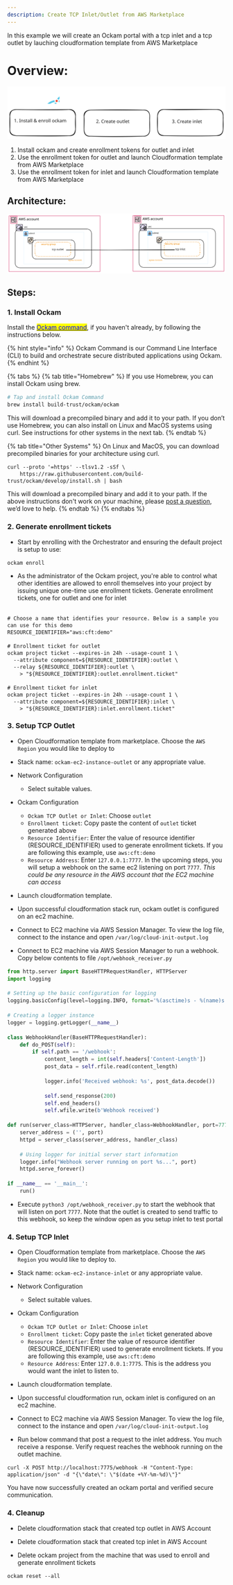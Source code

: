 ```yaml
---
description: Create TCP Inlet/Outlet from AWS Marketplace 
---
```

In this example we will create an Ockam portal with a tcp inlet and a tcp outlet by lauching cloudformation template from AWS Marketplace

# Overview:

<img src="../../.gitbook/assets/aws_marketplace.svg" alt="" class="gitbook-drawing">

1. Install ockam and create enrollment tokens for outlet and inlet
2. Use the enrollment token for outlet and launch Cloudformation template from AWS Marketplace
3. Use the enrollment token for inlet and launch Cloudformation template from AWS Marketplace

## Architecture:

<img src="../../.gitbook/assets/aws_marrketplace_inlet_outlet.svg" alt="" class="gitbook-drawing">

## Steps:

### 1. Install Ockam

Install the [<mark style="color:blue;">Ockam
command</mark>](https://docs.ockam.io/#quick-start), if you haven't already, by following
the instructions below.

{% hint style="info" %}
Ockam Command is our Command Line Interface (CLI) to build and orchestrate secure
distributed applications using Ockam.
{% endhint %}

{% tabs %}
{% tab title="Homebrew" %}
If you use Homebrew, you can install Ockam using brew.

```sh
# Tap and install Ockam Command
brew install build-trust/ockam/ockam
```

This will download a precompiled binary and add it to your path. If you don’t use
Homebrew, you can also install on Linux and MacOS systems using curl. See instructions for
other systems in the next tab.
{% endtab %}

{% tab title="Other Systems" %}
On Linux and MacOS, you can download precompiled binaries for your architecture using curl.

```shell
curl --proto '=https' --tlsv1.2 -sSf \
    https://raw.githubusercontent.com/build-trust/ockam/develop/install.sh | bash
```

This will download a precompiled binary and add it to your path. If the above instructions
don't work on your machine, please [post a
question](https://github.com/build-trust/ockam/discussions), we’d love to help.
{% endtab %}
{% endtabs %}

### 2. Generate enrollment tickets

- Start by enrolling with the Orchestrator and ensuring the default project is setup to use:

```shell
ockam enroll
```

- As the administrator of the Ockam project, you're able to control what other identities are allowed to enroll themselves into your project by issuing unique one-time use enrollment tickets. Generate enrollment tickets, one for outlet and one for inlet

```shell

# Choose a name that identifies your resource. Below is a sample you can use for this demo
RESOURCE_IDENTIFIER="aws:cft:demo"

# Enrollment ticket for outlet
ockam project ticket --expires-in 24h --usage-count 1 \
  --attribute component=${RESOURCE_IDENTIFIER}:outlet \
  --relay ${RESOURCE_IDENTIFIER}:outlet \
    > "${RESOURCE_IDENTIFIER}:outlet.enrollment.ticket"

# Enrollment ticket for inlet
ockam project ticket --expires-in 24h --usage-count 1 \
  --attribute component=${RESOURCE_IDENTIFIER}:inlet \
    > "${RESOURCE_IDENTIFIER}:inlet.enrollment.ticket"

```

### 3. Setup TCP Outlet

- Open Cloudformation template from marketplace. Choose the `AWS Region` you would like to deploy to

- Stack name: `ockam-ec2-instance-outlet` or any appropriate value.

- Network Configuration
  - Select suitable values.

- Ockam Configuration
  - `Ockam TCP Outlet or Inlet`: Choose `outlet`
  - `Enrollment ticket`: Copy paste the content of `outlet` ticket generated above
  - `Resource Identifier`: Enter the value of resource identifier (RESOURCE_IDENTIFIER) used to generate enrollment tickets. If you are following this example, use `aws:cft:demo`
  - `Resource Address`: Enter `127.0.0.1:7777`. In the upcoming steps, you will setup a webhook on the same ec2 listening on port `7777`. _This could be any resource in the AWS account that the EC2 machine can access_

- Launch cloudformation template. 

- Upon successful cloudformation stack run, ockam outlet is configured on an ec2 machine.

- Connect to EC2 machine via AWS Session Manager. To view the log file, connect to the instance and open `/var/log/cloud-init-output.log`

- Connect to EC2 machine via AWS Session Manager to run a webhook. Copy below contents to file `/opt/webhook_receiver.py`

```py
from http.server import BaseHTTPRequestHandler, HTTPServer
import logging

# Setting up the basic configuration for logging
logging.basicConfig(level=logging.INFO, format='%(asctime)s - %(name)s - %(levelname)s - %(message)s')

# Creating a logger instance
logger = logging.getLogger(__name__)

class WebhookHandler(BaseHTTPRequestHandler):
    def do_POST(self):
        if self.path == '/webhook':
            content_length = int(self.headers['Content-Length'])
            post_data = self.rfile.read(content_length)

            logger.info('Received webhook: %s', post_data.decode())

            self.send_response(200)
            self.end_headers()
            self.wfile.write(b'Webhook received')

def run(server_class=HTTPServer, handler_class=WebhookHandler, port=7777):
    server_address = ('', port)
    httpd = server_class(server_address, handler_class)

    # Using logger for initial server start information
    logger.info("Webhook server running on port %s...", port)
    httpd.serve_forever()

if __name__ == '__main__':
    run()

```
- Execute `python3 /opt/webhook_receiver.py` to start the webhook that will listen on port `7777`. Note that the outlet is created to send traffic to this webhook, so keep the window open as you setup inlet to test portal

### 4. Setup TCP Inlet

- Open Cloudformation template from marketplace. Choose the `AWS Region` you would like to deploy to.

- Stack name: `ockam-ec2-instance-inlet` or any appropriate value.

- Network Configuration
  - Select suitable values.

- Ockam Configuration
  - `Ockam TCP Outlet or Inlet`: Choose `inlet`
  - `Enrollment ticket`: Copy paste the `inlet` ticket generated above
  - `Resource Identifier`: Enter the value of resource identifier (RESOURCE_IDENTIFIER) used to generate enrollment tickets. If you are following this example, use `aws:cft:demo`
  - `Resource Address`: Enter `127.0.0.1:7775`. This is the address you would want the inlet to listen to. 

- Launch cloudformation template. 

- Upon successful cloudformation run, ockam inlet is configured on an ec2 machine.

- Connect to EC2 machine via AWS Session Manager. To view the log file, connect to the instance and open `/var/log/cloud-init-output.log`

- Run below command that post a request to the inlet address. You much receive a response. Verify request reaches the webhook running on the outlet machine.

```shell
curl -X POST http://localhost:7775/webhook -H "Content-Type: application/json" -d "{\"date\": \"$(date +%Y-%m-%d)\"}"
```

You have now successfully created an ockam portal and verified secure communication.

### 4. Cleanup

- Delete cloudformation stack that created tcp outlet in AWS Account

- Delete cloudformation stack that created tcp inlet in AWS Account

- Delete ockam project from the machine that was used to enroll and generate enrollment tickets

```
ockam reset --all
```